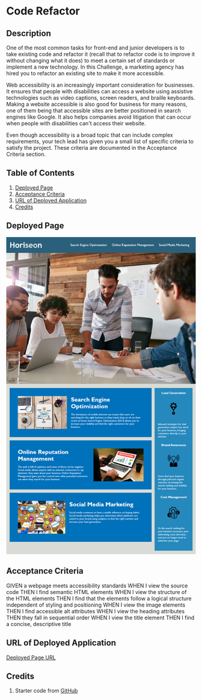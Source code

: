 # Code Refactor

## Description

One of the most common tasks for front-end and junior developers is to take existing code and refactor it (recall that to refactor code is to improve it without changing what it does) to meet a certain set of standards or implement a new technology. In this Challenge, a marketing agency has hired you to refactor an existing site to make it more accessible.

Web accessibility is an increasingly important consideration for businesses. It ensures that people with disabilities can access a website using assistive technologies such as video captions, screen readers, and braille keyboards. Making a website accessible is also good for business for many reasons, one of them being that accessible sites are better positioned in search engines like Google. It also helps companies avoid litigation that can occur when people with disabilities can't access their website.

Even though accessibility is a broad topic that can include complex requirements, your tech lead has given you a small list of specific criteria to satisfy the project. These criteria are documented in the Acceptance Criteria section.

## Table of Contents

1. [Deployed Page](#deployed-page)
2. [Acceptance Criteria](#acceptance-criteria)
3. [URL of Deployed Application](#url-of-deployed-application)
4. [Credits](#credits)

## Deployed Page

<img src="./assets/images/deployed-page.png">

## Acceptance Criteria

GIVEN a webpage meets accessibility standards
WHEN I view the source code
THEN I find semantic HTML elements
WHEN I view the structure of the HTML elements
THEN I find that the elements follow a logical structure independent of styling and positioning
WHEN I view the image elements
THEN I find accessible alt attributes
WHEN I view the heading attributes
THEN they fall in sequential order
WHEN I view the title element
THEN I find a concise, descriptive title

## URL of Deployed Application

[Deployed Page URL](https://nverhulp.github.io/code-refactor/)

## Credits

1. Starter code from [GitHub](https://github.com/coding-boot-camp/urban-octo-telegram)